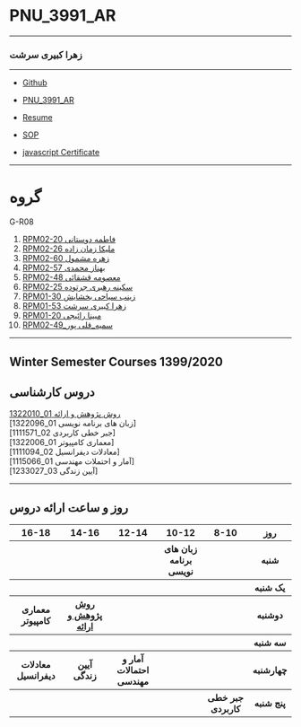 # PNU_3991_AR
---------
### زهرا کبیری سرشت
 
---
- [Github](https://github.com/Zahra1999k)
- [PNU_3991_AR](https://github.com/Zahra1999k/PNU_3991_AR)

- [Resume](https://github.com/Zahra1999k/http-zahra.kabiri.github.io)

- [SOP](https://zahra1999k.github.io/SOP/)
- [javascript Certificate](https://github.com/Zahra1999k/PNU_3991_AR/blob/main/js.pdf)

------------------

# گروه 
G-R08

1. [RPM02-20 فاطمه دوستانی](https://github.com/AliRazavi-edu/PNU_3991/tree/master/_BSc/ResearchAndPresentationMethods/1322010_02/20_%D9%81%D8%A7%D8%B7%D9%85%D9%87%20%D8%AF%D9%88%D8%B3%D8%AA%D8%A7%D9%86%D9%8A)
1. [RPM02-26 ملیکا زمان زاده](https://github.com/AliRazavi-edu/PNU_3991/tree/master/_BSc/ResearchAndPresentationMethods/1322010_02/26_%D9%85%D9%84%D9%8A%D9%83%D8%A7%20%D8%B2%D9%85%D8%A7%D9%86%20%D8%B2%D8%A7%D8%AF%D9%87)
1. [RPM02-60 زهره مشمول](https://github.com/AliRazavi-edu/PNU_3991/tree/master/_BSc/ResearchAndPresentationMethods/1322010_02/60_%D8%B2%D9%87%D8%B1%D9%87%20%D9%85%D8%B4%D9%85%D9%88%D9%84)
1. [RPM02-57 بهناز محمدی](https://github.com/AliRazavi-edu/PNU_3991/tree/master/_BSc/ResearchAndPresentationMethods/1322010_02/57_%D8%A8%D9%87%D9%86%D8%A7%D8%B2%20%D9%85%D8%AD%D9%85%D8%AF%D9%8A)
1. [RPM02-48 معصومه قشقائی](https://github.com/AliRazavi-edu/PNU_3991/tree/master/_BSc/ResearchAndPresentationMethods/1322010_02/48_%D9%85%D8%B9%D8%B5%D9%88%D9%85%D9%87%20%D9%82%D8%B4%D9%82%D8%A7%D8%A6%D9%8A)
1. [RPM02-25 سکینه رهبری جرتوده](https://github.com/AliRazavi-edu/PNU_3991/tree/master/_BSc/ResearchAndPresentationMethods/1322010_02/25_%D8%B3%D9%83%D9%8A%D9%86%D9%87%20%D8%B1%D9%87%D8%A8%D8%B1%D9%8A%20%D8%AC%D8%B1%D8%AA%D9%88%D8%AF%D9%87)
1. [RPM01-30 زینب سیاحی بخشایش](https://github.com/AliRazavi-edu/PNU_3991/tree/master/_BSc/ResearchAndPresentationMethods/1322010_01/30_%D8%B2%D9%8A%D9%86%D8%A8%20%D8%B3%D9%8A%D8%A7%D8%AD%D9%8A%20%D8%A8%D8%AE%D8%B4%D8%A7%D9%8A%D8%B4)
1. [RPM01-53 زهرا کبیری سرشت](https://github.com/AliRazavi-edu/PNU_3991/tree/master/_BSc/ResearchAndPresentationMethods/1322010_01/53_%D8%B2%D9%87%D8%B1%D8%A7%20%D9%83%D8%A8%D9%8A%D8%B1%D9%8A%20%D8%B3%D8%B1%D8%B4%D8%AA)
1. [RPM01-20 مبینا رائیجی](https://github.com/AliRazavi-edu/PNU_3991/tree/master/_BSc/ResearchAndPresentationMethods/1322010_01/20_%D9%85%D8%A8%D9%8A%D9%86%D8%A7%20%D8%B1%D8%A7%D8%A6%D9%8A%D8%AC%D9%8A)
1. [RPM02-49_سمیه_قلی پور](https://github.com/AliRazavi-edu/PNU_3991/tree/master/_BSc/ResearchAndPresentationMethods/1322010_02/49_%D8%B3%D9%85%D9%8A%D9%87%20%D9%82%D9%84%D9%8A%20%D9%BE%D9%88%D8%B1)
-----------

## Winter Semester Courses 1399/2020

## دروس کارشناسی

[روش پژوهش و ارائه 01_1322010](https://github.com/Zahra1999k/PNU_3991_AR/tree/main/Research%20and%20Presentation%20Methods)
<br>
[زبان های برنامه نویسی 01_1322096]
<br>
[جبر خطی کاربردی 02_1111571]
<br>
[معماری کامپیوتر 01_1322006]
<br>
[معادلات دیفرانسیل 02_1111094]
<br>
[آمار و احتملات مهندسی 01_1115066]
<br>
[آیین زندگی 03_1233027]

--------------
## روز و ساعت ارائه دروس

<table style="width:100%">
  <tr>
    <th >16-18</th>
    <th >14-16</th>
    <th >12-14</th>
    <th>10-12</th>
    <th>8-10</th>
    <th>روز</th>
  </tr>
  <tr>
    <th></th>
    <th></th>
    <th></th>
    <th>زبان های برنامه نویسی</th>
    <th></th>
    <th>شنبه</th>
  </tr>
   <tr>
    <th></th>
    <th></th>
    <th></th>
    <th></th>
    <th></th>
    <th>یک شنبه</th>
  </tr>
   <tr>
     <th>معماری کامپیوتر</th>
     <th><a href="">روش پژوهش و ارائه</a></th>
     <th></th>
     <th></th>
    <th ></th>   
    <th>دوشنبه</th>
  </tr>
   <tr>
    <th></th>
    <th></th>
    <th></th>
    <th></th>
    <th></th>
    <th>سه شنبه</th>
  </tr>
   <tr>
    <th >معادلات دیفرانسیل</th>
    <th >آیین زندگی</th>
    <th>آمار و احتمالات مهندسی</th>
    <th></th>
     <th ></th>
    <th>چهارشنبه</th>
  </tr>
   <tr>
    <th ></th>
     <th ></th>
     <th></th>
     <th></th>
    <th>جبر خطی کاربردی</th>
    <th>پنج شنبه</th>
  </tr>
</table>
